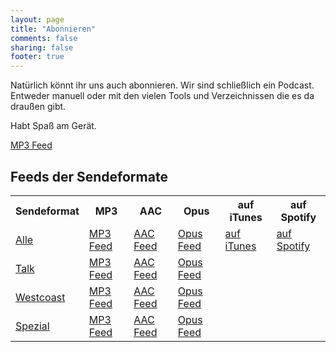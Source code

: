 ```yaml
---
layout: page
title: "Abonnieren"
comments: false
sharing: false
footer: true
---
```

Natürlich könnt ihr uns auch abonnieren. Wir sind schließlich ein Podcast. Entweder manuell oder mit den vielen Tools und Verzeichnissen die es da draußen gibt.

Habt Spaß am Gerät.


<script>window.podcastData={"title":"Binärgewitter","subtitle":"Now with more internet!","description":"Ein Podcast, der sich mit dem Web, Technologie und Open Source Software auseinander setzt.","cover":"","feeds":[{"type":"audio","format":"mp3","url":"http://blog.binaergewitter.de/podcast_feed/all/mp3/rss.xml"}]}</script><script class="podlove-subscribe-button" src="https://cdn.podlove.org/subscribe-button/javascripts/app.js" data-language="en" data-size="small" data-json-data="podcastData" data-color="#7bd164" data-format="rectangle" data-style="filled"></script><noscript><a href="http://blog.binaergewitter.de/podcast_feed/all/mp3/rss.xml">MP3 Feed</a></noscript>


## Feeds der Sendeformate

<table class='table'>
  <tr>
    <th>Sendeformat</th>
    <th>MP3</th>
    <th>AAC</th>
    <th>Opus</th>
    <th>auf iTunes</th>
    <th>auf Spotify</th>
  </tr>
  <tr>
  <td><a href="/">Alle</a></td>
  <td><a href="http://blog.binaergewitter.de/podcast_feed/all/mp3/rss.xml">MP3 Feed</a></td>
  <td><a href="http://blog.binaergewitter.de/podcast_feed/all/m4a/rss.xml">AAC Feed</a></td>
  <td><a href="http://blog.binaergewitter.de/podcast_feed/all/opus/rss.xml">Opus Feed</a></td>
  <td><a href="http://itunes.apple.com/de/podcast/binargewitter/id216877594">auf iTunes</a></td>
  <td><a href="https://open.spotify.com/show/19LedqK0fGWfzfKzySDoVW">auf Spotify</a></td>
  </tr>
  <tr>
    <td><a href="/categories/talk">Talk</a></td>
    <td><a href="http://blog.binaergewitter.de/podcast_feed/talk/mp3/rss.xml">MP3 Feed</a></td>
    <td><a href="http://blog.binaergewitter.de/podcast_feed/talk/m4a/rss.xml">AAC Feed</a></td>
    <td><a href="http://blog.binaergewitter.de/podcast_feed/talk/opus/rss.xml">Opus Feed</a></td>
  </tr>
  <tr>
    <td><a href="/categories/westcoast">Westcoast</a></td>
    <td><a href="http://blog.binaergewitter.de/podcast_feed/westcoast/mp3/rss.xml">MP3 Feed</a></td>
    <td><a href="http://blog.binaergewitter.de/podcast_feed/westcoast/m4a/rss.xml">AAC Feed</a></td>
    <td><a href="http://blog.binaergewitter.de/podcast_feed/westcoast/opus/rss.xml">Opus Feed</a></td>
  </tr>
  <tr>
    <td><a href="/categories/spezial">Spezial</a></td>
    <td><a href="http://blog.binaergewitter.de/podcast_feed/spezial/mp3/rss.xml">MP3 Feed</a></td>
    <td><a href="http://blog.binaergewitter.de/podcast_feed/spezial/m4a/rss.xml">AAC Feed</a></td>
    <td><a href="http://blog.binaergewitter.de/podcast_feed/spezial/opus/rss.xml">Opus Feed</a></td>
  </tr>
</table>
